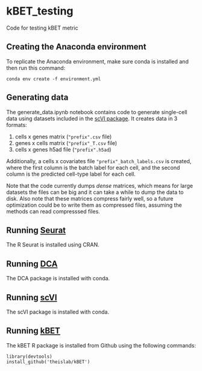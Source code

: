 # kBET_testing
Code for testing kBET metric

## Creating the Anaconda environment 
To replicate the Anaconda environment, make sure conda is installed and then run this command:
```
conda env create -f environment.yml
```

## Generating data
The generate_data.ipynb notebook contains code to generate single-cell data using datasets included in the [scVI package](https://github.com/YosefLab/scVI). It creates data in 3 formats: 
1. cells x genes matrix (`"prefix".csv` file)
2. genes x cells matrix (`"prefix"_T.csv` file)
3. cells x genes h5ad file (`"prefix".h5ad`)

Additionally, a cells x covariates file `"prefix"_batch_labels.csv` is created, where the first column is the batch label for each cell, and the second column is the predicted cell-type label for each cell. 

Note that the code currently dumps _dense_ matrices, which means for large datasets the files can be big and it can take a while to dump the data to disk. Also note that these matrices compress fairly well, so a future optimization could be to write them as compressed files, assuming the methods can read compresssed files. 

## Running [Seurat](https://github.com/satijalab/seurat)
The R Seurat is installed using CRAN. 

## Running [DCA](https://github.com/theislab/dca) 
The DCA package is installed with conda. 

## Running [scVI](https://github.com/YosefLab/scVI)
The scVI package is installed with conda. 

## Running [kBET](https://github.com/theislab/kBET)
The kBET R package is installed from Github using the following commands: 
```
library(devtools)
install_github('theislab/kBET')
```
